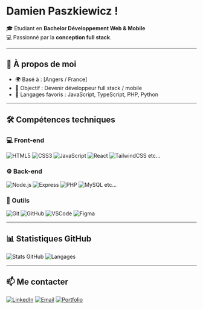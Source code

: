 # Damien Paszkiewicz !

🎓 Étudiant en **Bachelor Développement Web & Mobile**  
💻 Passionné par la **conception full stack**.

---

## 🧠 À propos de moi

- 🌍 Basé à : [Angers / France]  
- 🎯 Objectif : Devenir développeur full stack / mobile  
- 🧩 Langages favoris : JavaScript, TypeScript, PHP, Python  

---

## 🛠️ Compétences techniques

### 💻 Front-end
![HTML5](https://img.shields.io/badge/HTML5-E34F26?logo=html5&logoColor=white)
![CSS3](https://img.shields.io/badge/CSS3-1572B6?logo=css3&logoColor=white)
![JavaScript](https://img.shields.io/badge/JavaScript-F7DF1E?logo=javascript&logoColor=black)
![React](https://img.shields.io/badge/React-61DAFB?logo=react&logoColor=black)
![TailwindCSS](https://img.shields.io/badge/TailwindCSS-06B6D4?logo=tailwindcss&logoColor=white)
etc...

### ⚙️ Back-end
![Node.js](https://img.shields.io/badge/Node.js-339933?logo=node.js&logoColor=white)
![Express](https://img.shields.io/badge/Express-000000?logo=express&logoColor=white)
![PHP](https://img.shields.io/badge/PHP-777BB4?logo=php&logoColor=white)
![MySQL](https://img.shields.io/badge/MySQL-4479A1?logo=mysql&logoColor=white)
etc...

### 🧰 Outils
![Git](https://img.shields.io/badge/Git-F05032?logo=git&logoColor=white)
![GitHub](https://img.shields.io/badge/GitHub-181717?logo=github&logoColor=white)
![VSCode](https://img.shields.io/badge/VSCode-007ACC?logo=visualstudiocode&logoColor=white)
![Figma](https://img.shields.io/badge/Figma-F24E1E?logo=figma&logoColor=white)

---

## 📊 Statistiques GitHub

![Stats GitHub](https://github-readme-stats.vercel.app/api?username=RustyRory&show_icons=true&theme=tokyonight)
![Langages](https://github-readme-stats.vercel.app/api/top-langs/?username=RustyRory&layout=compact&theme=tokyonight)

---

## 📫 Me contacter

[![LinkedIn](https://img.shields.io/badge/LinkedIn-0A66C2?logo=linkedin&logoColor=white)](https://www.linkedin.com/in/paszkiewicz-damien)
[![Email](https://img.shields.io/badge/Email-D14836?logo=gmail&logoColor=white)](mailto:damien.paszkiewicz@live.fr)
[![Portfolio](https://img.shields.io/badge/Portfolio-000000?logo=vercel&logoColor=white)](https://damienp.netlify.app/)


